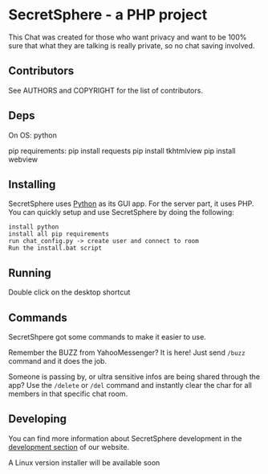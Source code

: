 # SecretSphere - a PHP project
This Chat was created for those who want privacy and want to be 100% sure that what they are talking is really private, so no chat saving involved.
## Contributors
See AUTHORS and COPYRIGHT for the list of contributors.
## Deps
On OS:
python

pip requirements:
pip install requests
pip install tkhtmlview
pip install webview

## Installing
SecretSphere uses [Python](https://python.org) as its GUI app. For the server 
part, it uses PHP.
You can quickly setup and use SecretSphere by doing the following:
```
install python
install all pip requirements
run chat_config.py -> create user and connect to room
Run the install.bat script
```
## Running
Double click on the desktop shortcut

## Commands
SecretShpere got some commands to make it easier to use.

Remember the BUZZ from YahooMessenger? It is here! Just send `/buzz`
command and it does the job.

Someone is passing by, or ultra sensitive infos are being shared through the app?
Use the `/delete` or `/del` command and instantly clear the char
for all members in that specific chat room.

## Developing
You can find more information about SecretSphere development in the
[development section](https://alxb421.github.io/SecretSphere/landing/development/) of our website.

A Linux version installer will be available soon
